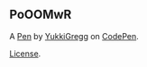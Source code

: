 PoOOMwR
-------


A [Pen](https://codepen.io/yukkigregg/pen/PoOOMwR) by [YukkiGregg](https://codepen.io/yukkigregg) on [CodePen](https://codepen.io).

[License](https://codepen.io/license/pen/PoOOMwR).